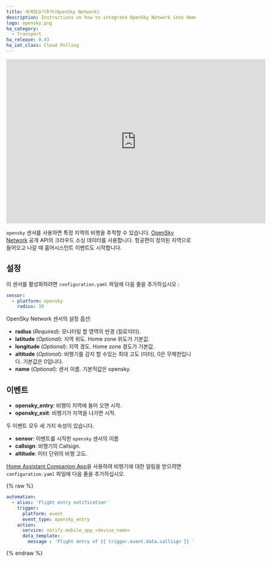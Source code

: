 ```yaml
---
title: 세계항공기추적(OpenSky Network)
description: Instructions on how to integrate OpenSky Network into Home Assistant.
logo: opensky.png
ha_category:
  - Transport
ha_release: 0.43
ha_iot_class: Cloud Polling
---
```


<div class='videoWrapper'>
<iframe width="690" height="437" src="https://www.youtube.com/embed/dCX298FDky4?list=PLWlpiQXaMerTyzl_Pe1PEloZTj9MoU5cl" frameborder="0" allow="accelerometer; autoplay; encrypted-media; gyroscope; picture-in-picture" allowfullscreen></iframe>
</div>

`opensky` 센서를 사용하면 특정 지역의 비행을 추적할 수 있습니다. [OpenSky Network](https://opensky-network.org/) 공개 API의 크라우드 소싱 데이터를 사용합니다. 항공편이 정의된 지역으로 들어오고 나갈 때 홈어시스턴트 이벤트도 시작합니다.

## 설정

이 센서를 활성화하려면 `configuration.yaml` 파일에 다음 줄을 추가하십시오 :

```yaml
sensor:
  - platform: opensky
    radius: 10
```

OpenSky Network 센서의 설정 옵션:

- **radius** (*Required*): 모니터링 할 영역의 반경 (킬로미터).
- **latitude** (*Optional*): 지역 위도. Home zone 위도가 기본값.
- **longitude** (*Optional*): 지역 경도. Home zone 경도가 기본값.
- **altitude** (*Optional*): 비행기를 감지 할 수있는 최대 고도 (미터), 0은 무제한입니다. 기본값은 0입니다.
- **name** (*Optional*): 센서 이름. 기본적값은 opensky.

## 이벤트

- **opensky_entry**: 비행이 지역에 들어 오면 시작.
- **opensky_exit**: 비행기가 지역을 나가면 시작.

두 이벤트 모두 세 가지 속성이 있습니다. 

- **sensor**: 이벤트를 시작한 `opensky` 센서의 이름
- **callsign**: 비행기의 Callsign.
- **altitude**: 미터 단위의 비행 고도.

[Home Assistant Companion App](https://companion.home-assistant.io/)을 사용하여 비행기에 대한 알림을 받으려면 `configuration.yaml` 파일에 다음 줄을 추가하십시오.

{% raw %}
```yaml
automation:
  - alias: 'Flight entry notification'
    trigger:
      platform: event
      event_type: opensky_entry
    action:
      service: notify.mobile_app_<device_name>
      data_template:
        message : 'Flight entry of {{ trigger.event.data.callsign }} '
```
{% endraw %}
